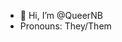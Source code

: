 - 👋 Hi, I’m @QueerNB
-  Pronouns: They/Them

<!---
QueerNB/QueerNB is a ✨ special ✨ repository because its `README.md` (this file) appears on your GitHub profile.
You can click the Preview link to take a look at your changes.
--->
